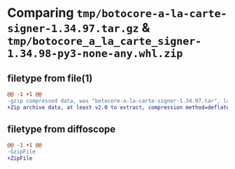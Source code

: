 # Comparing `tmp/botocore-a-la-carte-signer-1.34.97.tar.gz` & `tmp/botocore_a_la_carte_signer-1.34.98-py3-none-any.whl.zip`

## filetype from file(1)

```diff
@@ -1 +1 @@
-gzip compressed data, was "botocore-a-la-carte-signer-1.34.97.tar", last modified: Fri May  3 01:05:01 2024, max compression
+Zip archive data, at least v2.0 to extract, compression method=deflate
```

## filetype from diffoscope

```diff
@@ -1 +1 @@
-GzipFile
+ZipFile
```

